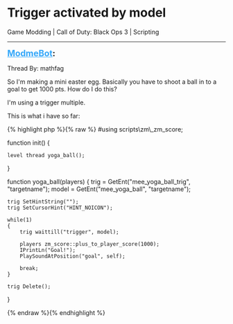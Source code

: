 # Trigger activated by model
Game Modding | Call of Duty: Black Ops 3 | Scripting

---
<strong style="font-size: 1.4em;"><span style="text-decoration: underline;text-decoration-color: #34a7f9;"><span style="color:#34a7f9;">ModmeBot</span></span>:</strong>

<p>Thread By: mathfag<br /><p style="text-align:left;">So I&#39;m making a mini easter egg. Basically you have to shoot a ball in to a goal to get 1000 pts. How do I do this?</p><p style="text-align:left;"></p><p style="text-align:left;">I&#39;m using a trigger multiple.</p><p style="text-align:left;">This is what i have so far:</p><p style="text-align:left;"></p>{% highlight php %}{% raw %}
#using scripts\zm\_zm_score;


 

function init()
{

 
    level thread yoga_ball();


}




function yoga_ball(players)
{
    trig = GetEnt("mee_yoga_ball_trig", "targetname");
    model = GetEnt("mee_yoga_ball", "targetname");


    trig SetHintString("");
    trig SetCursorHint("HINT_NOICON");
 
    while(1)
    {
        trig waittill("trigger", model);
 
        players zm_score::plus_to_player_score(1000);
        IPrintLn("Goal!");
        PlaySoundAtPosition("goal", self); 
 
        break;
    }
 
    trig Delete();

}

{% endraw %}{% endhighlight %}
</p>
